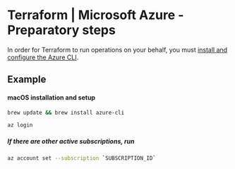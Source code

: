 # Terraform | Microsoft Azure - Preparatory steps

In order for Terraform to run operations on your behalf, you must [install and configure the Azure CLI](https://learn.microsoft.com/en-us/cli/azure/install-azure-cli).

## Example

#### macOS installation and setup

```bash
brew update && brew install azure-cli
```

```bash
az login
```

##### If there are other active subscriptions, run

```bash
az account set --subscription `SUBSCRIPTION_ID`
```